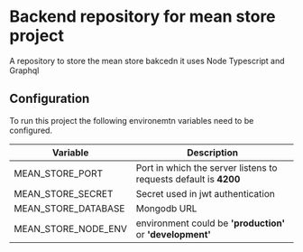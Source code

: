 # Backend repository for mean store project

A repository to store the mean store bakcedn it uses Node Typescript and  Graphql

## Configuration 
To run this project the following environemtn variables need to be configured.


|Variable| Description|
|---|---|
| MEAN_STORE_PORT | Port in which the server listens to requests default is **4200**|
| MEAN_STORE_SECRET | Secret used in jwt authentication |
| MEAN_STORE_DATABASE | Mongodb URL |
| MEAN_STORE_NODE_ENV | environment could be **'production'** or **'development'** | 